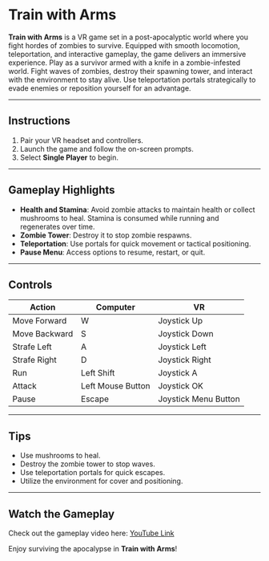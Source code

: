 # Train with Arms

**Train with Arms** is a VR game set in a post-apocalyptic world where you fight hordes of zombies to survive. Equipped with smooth locomotion, teleportation, and interactive gameplay, the game delivers an immersive experience. Play as a survivor armed with a knife in a zombie-infested world. Fight waves of zombies, destroy their spawning tower, and interact with the environment to stay alive. Use teleportation portals strategically to evade enemies or reposition yourself for an advantage.

---

## **Instructions**

1. Pair your VR headset and controllers.
2. Launch the game and follow the on-screen prompts.
3. Select **Single Player** to begin.

---

## **Gameplay Highlights**

- **Health and Stamina**: Avoid zombie attacks to maintain health or collect mushrooms to heal. Stamina is consumed while running and regenerates over time.
- **Zombie Tower**: Destroy it to stop zombie respawns.
- **Teleportation**: Use portals for quick movement or tactical positioning.
- **Pause Menu**: Access options to resume, restart, or quit.

---

## **Controls**

| **Action**          | **Computer**          | **VR**                  |
|----------------------|-----------------------|--------------------------|
| Move Forward         | W                     | Joystick Up              |
| Move Backward        | S                     | Joystick Down            |
| Strafe Left          | A                     | Joystick Left            |
| Strafe Right         | D                     | Joystick Right           |
| Run                  | Left Shift            | Joystick A               |
| Attack               | Left Mouse Button     | Joystick OK              |
| Pause                | Escape                | Joystick Menu Button     |

---

## **Tips**

- Use mushrooms to heal.
- Destroy the zombie tower to stop waves.
- Use teleportation portals for quick escapes.
- Utilize the environment for cover and positioning.

---

## **Watch the Gameplay**

Check out the gameplay video here: [YouTube Link](https://www.youtube.com/watch?v=Ic0E412q_Ms)

Enjoy surviving the apocalypse in **Train with Arms**!
